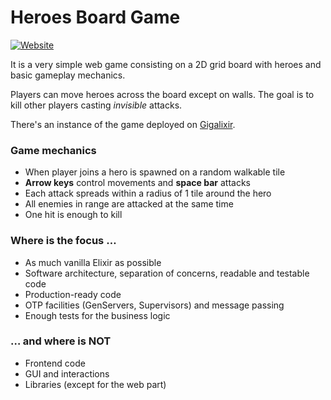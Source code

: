 # Heroes Board Game
[![Website](https://img.shields.io/website?label=Gigalixir&url=https%3A%2F%2Fheroes-oblivion.gigalixirapp.com%2Fping)](https://heroes-oblivion.gigalixirapp.com/game)

It is a very simple web game consisting on a 2D grid board with heroes and basic gameplay mechanics.

Players can move heroes across the board except on walls. The goal is to kill other players casting _invisible_ attacks.

There's an instance of the game deployed on [Gigalixir](https://heroes-oblivion.gigalixirapp.com/game).

### Game mechanics
- When player joins a hero is spawned on a random walkable tile
- **Arrow keys** control movements and **space bar** attacks
- Each attack spreads within a radius of 1 tile around the hero
- All enemies in range are attacked at the same time
- One hit is enough to kill

### Where is the focus …
- As much vanilla Elixir as possible
- Software architecture, separation of concerns, readable and testable code
- Production-ready code
- OTP facilities (GenServers, Supervisors) and message passing
- Enough tests for the business logic

### … and where is NOT
- Frontend code
- GUI and interactions
- Libraries (except for the web part)
